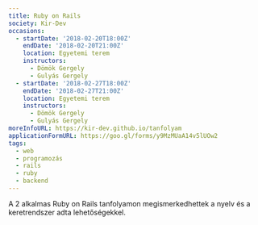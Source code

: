 ```yaml
---
title: Ruby on Rails
society: Kir-Dev
occasions:
  - startDate: '2018-02-20T18:00Z'
    endDate: '2018-02-20T21:00Z'
    location: Egyetemi terem
    instructors:
      - Dömök Gergely
      - Gulyás Gergely
  - startDate: '2018-02-27T18:00Z'
    endDate: '2018-02-27T21:00Z'
    location: Egyetemi terem
    instructors:
      - Dömök Gergely
      - Gulyás Gergely
moreInfoURL: https://kir-dev.github.io/tanfolyam
applicationFormURL: https://goo.gl/forms/y9MzMUaA14v5lUOw2
tags:
  - web
  - programozás
  - rails
  - ruby
  - backend
---
```


A 2 alkalmas Ruby on Rails tanfolyamon megismerkedhettek a nyelv és a keretrendszer adta lehetőségekkel.
